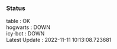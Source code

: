 ### Status


table : OK  
hogwarts : DOWN  
icy-bot : DOWN  
Latest Update : 2022-11-11 10:13:08.723681
